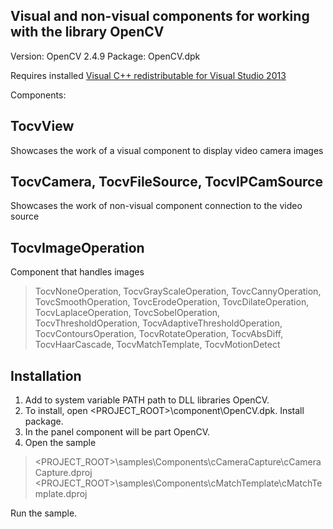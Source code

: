 Visual and non-visual components for working with the library OpenCV
------------------------
Version: OpenCV 2.4.9
Package: OpenCV.dpk

Requires installed [Visual C++ redistributable for Visual Studio 2013][1]<br>

Components:

TocvView
--------
Showcases the work of a visual component to display video camera images

TocvCamera, TocvFileSource, TocvIPCamSource
----------

Showcases the work of non-visual component connection to the video source 

TocvImageOperation
------------------
Component that handles images

> TocvNoneOperation,  TocvGrayScaleOperation,  TovcCannyOperation, 
> TovcSmoothOperation,  TovcErodeOperation, TovcDilateOperation, 
> TocvLaplaceOperation,  TovcSobelOperation,  TocvThresholdOperation, 
> TocvAdaptiveThresholdOperation,  TocvContoursOperation, 
> TocvRotateOperation,  TocvAbsDiff,  TocvHaarCascade, 
> TocvMatchTemplate, TocvMotionDetect

Installation
------------
1. Add to system variable PATH path to DLL libraries OpenCV.
2. To install, open <PROJECT_ROOT>\component\OpenCV.dpk. Install package.
3. In the panel component will be part OpenCV.
4. Open the sample<br>
> <PROJECT_ROOT>\samples\Components\cCameraCapture\cCameraCapture.dproj 
> <PROJECT_ROOT>\samples\Components\cMatchTemplate\cMatchTemplate.dproj 

Run the sample.

[1]: http://www.microsoft.com/ru-US/download/details.aspx?id=40784